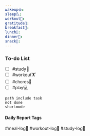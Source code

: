 ```yaml
---
wakeup🌞: 
sleep🌜: 
workout💪: 
gratitude🙏: 
breakfast🍳: 
lunch🍚: 
dinner🥗: 
snack🍬:
---
```


### To-do List
- [ ] #study📓
- [ ] #workout🏋️
- [ ] #chores🧺 
- [ ] #play💻
```tasks
path include task
not done
shortmode
```


#### Daily Report Tags
#meal-log📝 #workout-log💪 #study-log📓 


